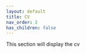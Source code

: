 ```yaml
---
layout: default
title: CV
nav_order: 2
has_children: false
---
```


This section will display the cv
